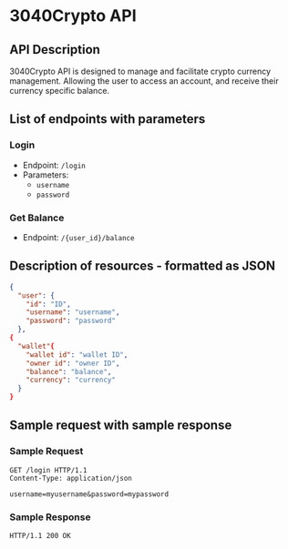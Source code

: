 # 3040Crypto API

## API Description

3040Crypto API is designed to manage and facilitate crypto currency management. Allowing the user to access an account, and receive their currency specific balance.

## List of endpoints with parameters

### Login

- Endpoint: `/login`
- Parameters:
  - `username`
  - `password`

### Get Balance

- Endpoint: `/{user_id}/balance`

## Description of resources - formatted as JSON

```JSON
{
  "user": {
    "id": "ID",
    "username": "username",
    "password": "password"
  },
{
  "wallet"{
    "wallet id": "wallet ID",
    "owner id": "owner ID",
    "balance": "balance",
    "currency": "currency"
  }
}
```

## Sample request with sample response

### Sample Request

```http
GET /login HTTP/1.1
Content-Type: application/json

username=myusername&password=mypassword
```

### Sample Response

```http
HTTP/1.1 200 OK
```
